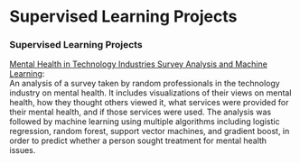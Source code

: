 # Supervised Learning Projects
### Supervised Learning Projects
[Mental Health in Technology Industries Survey Analysis and Machine Learning](https://github.com/GenTaylor/SupervisedLearningProjects/blob/master/Mental%20Health%20in%20Technology%20Industries%20Survey%20Analysis%20and%20Machine%20Learning.ipynb): <br>
An analysis of a survey taken by random professionals in the technology industry on mental health. It includes visualizations of their views on mental health, how they thought others viewed it, what services were provided for their mental health, and if those services were used. The analysis was followed by machine learning using multiple algorithms including logistic regression, random forest, support vector machines, and gradient boost, in order to predict whether a person sought treatment for mental health issues.
